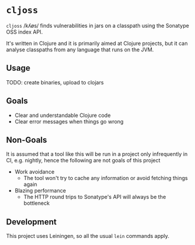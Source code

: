 # `cljoss`

`cljoss` /kʎøs/ finds vulnerabilities in jars on a classpath
using the Sonatype OSS index API.

It's written in Clojure and it is primarily aimed at
Clojure projects, but it can analyse classpaths from
any language that runs on the JVM.

## Usage

TODO: create binaries, upload to clojars

## Goals

- Clear and understandable Clojure code
- Clear error messages when things go wrong

## Non-Goals

It is assumed that a tool like this will be run
in a project only infrequently in CI, e.g. nightly,
hence the following are not goals of this project

- Work avoidance
    - The tool won't try to cache any information or avoid fetching things again
- Blazing performance
    - The HTTP round trips to Sonatype's API will always be the bottleneck

## Development

This project uses Leiningen, so all the usual `lein` commands apply.
